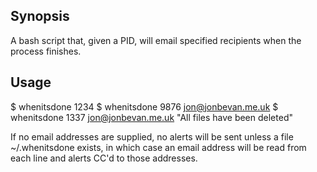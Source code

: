Synopsis
--------

A bash script that, given a PID, will email specified recipients when the process finishes.


Usage
-----

$ whenitsdone 1234
$ whenitsdone 9876 jon@jonbevan.me.uk
$ whenitsdone 1337 jon@jonbevan.me.uk "All files have been deleted"

If no email addresses are supplied, no alerts will be sent unless a file ~/.whenitsdone exists, in which case an email address will be read 
from each line and alerts CC'd to those addresses.
